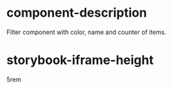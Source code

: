 # component-description
Filter component with color, name and counter of items.

# storybook-iframe-height
5rem